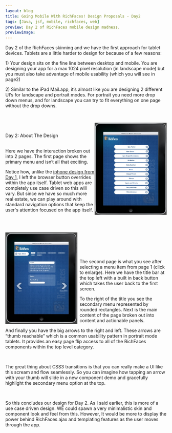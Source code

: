 ```yaml
---
layout: blog
title: Going Mobile With RichFaces! Design Proposals - Day2
tags: [Java, jsf, mobile, richfaces, web]
preview: Day 2 of RichFaces mobile design madness.
previewimage:
---
```


<p><p>Day 2 of the RichFaces skinning and we have the first approach for tablet devices. Tablets are a little harder to design for because of a few reasons:</p> 

<p>1) Your design sits on the fine line between desktop and mobile. You are designing your app for a max 1024 pixel resolution (in landscape mode) but you must also take advantage of mobile usability (which you will see in page2)</p> 

<p>2) Similar to the iPad Mail.app, it&#8216;s almost like you are designing 2 different UI&#8216;s for landscape and portrait modes. For portrait you need more drop down menus, and for landscape you can try to fit everything on one page without the drop downs.</p><br /> 
<p><a href="/images/jroller/rf.tablet.day2.page1.jpg"><img alt="RichFace Mobile Skin1" align="right" width="225px" src="/images/jroller/rf.tablet.day2.page1-small.JPG"/></a><br /> 
<p class="pTitle">Day 2: About The Design</p><br /> 
Here we have the interaction broken out into 2 pages. The first page shows the primary menu and isn&#8216;t all that exciting.</p> 

<p>Notice how, unlike the <a href="http://www.wesleyhales.com/entry/going_mobile_with_richfaces_we">iphone design from Day 1</a>, I left the browser button overrides within the app itself. Tablet web apps are completely use case driven so this will vary. But since we have so much more real estate, we can play around with standard navigation options that keep the user's attention focused on the app itself.</p><br /> 
<p><br /> 
<a href="/images/jroller/rf.tablet.day2.page2.jpg"><img style="margin:0 7px 0 0;" alt="RichFace Mobile Skin1" align="left" width="225px" src="/images/jroller/rf.tablet.day2.page2-small.JPG"/></a></p> 

<p><br/><br/><br/><br /> 
The second page is what you see after selecting a menu item from page 1 (click to enlarge). Here we have the title bar at the top left with a built in back button which takes the user back to the first screen.</p> 

<p>To the right of the title you see the secondary menu represented by rounded rectangles. Next is the main content of the page broken out into content and actionable panels.</p>

<p>And finally you have the big arrows to the right and left. These arrows are &#8220;thumb reachable&#8221; which is a common usability pattern in portrait mode tablets. It provides an easy page flip access to all of the RichFaces components within the top level category.<br /> 
</p><br /> 
<p>The great thing about CSS3 transitions is that you can really make a UI like this scream and flow seamlessly. So you can imagine how tapping an arrow with your thumb will slide in a new component demo and gracefully highlight the secondary menu option at the top.</p><br /> 
<p>So this concludes our design for Day 2. As I said earlier, this is more of a use case driven design. WE could spawn a very minimalistic skin and component look and feel from this. However, It would be more to display the power behind RichFaces ajax and templating features as the user moves through the app.</p></p>

